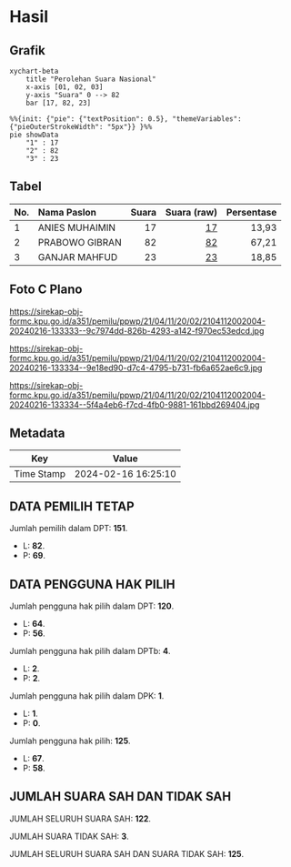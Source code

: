 # Hasil

## Grafik

```mermaid
xychart-beta
    title "Perolehan Suara Nasional"
    x-axis [01, 02, 03]
    y-axis "Suara" 0 --> 82
    bar [17, 82, 23]
```

```mermaid
%%{init: {"pie": {"textPosition": 0.5}, "themeVariables": {"pieOuterStrokeWidth": "5px"}} }%%
pie showData
    "1" : 17
    "2" : 82
    "3" : 23
```

## Tabel

| No. | Nama Paslon    | Suara | Suara (raw) | Persentase |
|:--- |:-------------- | -----:| -----------:| ----------:|
| 1   | ANIES MUHAIMIN | 17    | [17][p-1]   | 13,93      |
| 2   | PRABOWO GIBRAN | 82    | [82][p-2]   | 67,21      |
| 3   | GANJAR MAHFUD  | 23    | [23][p-3]   | 18,85      |


[p-1]: https://github.com/gigit-pemilu/pemilu-2024/blob/main/pilpres/hitung-suara/sub/21-kepulauan-riau/sub/04-lingga/sub/11-katang-bidare/sub/2002-mensanak/sub/004-tps/sub/paslon-1.txt
[p-2]: https://github.com/gigit-pemilu/pemilu-2024/blob/main/pilpres/hitung-suara/sub/21-kepulauan-riau/sub/04-lingga/sub/11-katang-bidare/sub/2002-mensanak/sub/004-tps/sub/paslon-2.txt
[p-3]: https://github.com/gigit-pemilu/pemilu-2024/blob/main/pilpres/hitung-suara/sub/21-kepulauan-riau/sub/04-lingga/sub/11-katang-bidare/sub/2002-mensanak/sub/004-tps/sub/paslon-3.txt

## Foto C Plano

https://sirekap-obj-formc.kpu.go.id/a351/pemilu/ppwp/21/04/11/20/02/2104112002004-20240216-133333--9c7974dd-826b-4293-a142-f970ec53edcd.jpg

https://sirekap-obj-formc.kpu.go.id/a351/pemilu/ppwp/21/04/11/20/02/2104112002004-20240216-133334--9e18ed90-d7c4-4795-b731-fb6a652ae6c9.jpg

https://sirekap-obj-formc.kpu.go.id/a351/pemilu/ppwp/21/04/11/20/02/2104112002004-20240216-133334--5f4a4eb6-f7cd-4fb0-9881-161bbd269404.jpg


## Metadata

| Key        | Value               |
| ---------- | ------------------- |
| Time Stamp | 2024-02-16 16:25:10 |


## DATA PEMILIH TETAP

Jumlah pemilih dalam DPT: **151**.
 * L: **82**.
 * P: **69**.

## DATA PENGGUNA HAK PILIH

Jumlah pengguna hak pilih dalam DPT: **120**.
 * L: **64**.
 * P: **56**.

Jumlah pengguna hak pilih dalam DPTb: **4**.
 * L: **2**.
 * P: **2**.

Jumlah pengguna hak pilih dalam DPK: **1**.
 * L: **1**.
 * P: **0**.

Jumlah pengguna hak pilih: **125**.
 * L: **67**.
 * P: **58**.

## JUMLAH SUARA SAH DAN TIDAK SAH

JUMLAH SELURUH SUARA SAH: **122**.

JUMLAH SUARA TIDAK SAH: **3**.

JUMLAH SELURUH SUARA SAH DAN SUARA TIDAK SAH: **125**.


